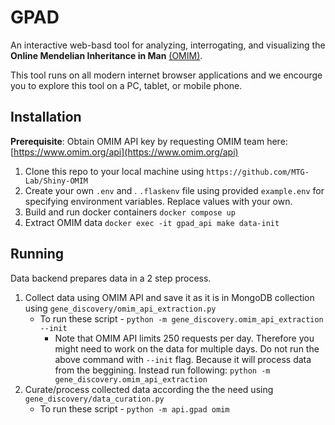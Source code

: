 # GPAD
An interactive web-basd tool for analyzing, interrogating, and visualizing the **Online Mendelian Inheritance in Man** [(OMIM)](https://www.ncbi.nlm.nih.gov/omim).

This tool runs on all modern internet browser applications and we encourge you to explore this tool on a PC, tablet, or mobile phone.


## Installation
**Prerequisite**: Obtain OMIM API key by requesting OMIM team here: [https://www.omim.org/api](https://www.omim.org/api)
1. Clone this repo to your local machine using `https://github.com/MTG-Lab/Shiny-OMIM`
2. Create your own `.env` and . `.flaskenv` file using provided `example.env` for specifying environment variables. Replace values with your own.
3. Build and run docker containers `docker compose up`
4. Extract OMIM data `docker exec -it gpad_api make data-init`

## Running
Data backend prepares data in a 2 step process.
1. Collect data using OMIM API and save it as it is in MongoDB collection using `gene_discovery/omim_api_extraction.py`
   - To run these script - `python -m gene_discovery.omim_api_extraction --init` 
     - Note that OMIM API limits 250 requests per day. Therefore you might need to work on the data for multiple days. Do not run the above command with `--init` flag. Because it will process data from the beggining. Instead run following: `python -m gene_discovery.omim_api_extraction` 
2. Curate/process collected data according the the need using `gene_discovery/data_curation.py`
   - To run these script - `python -m api.gpad omim`
